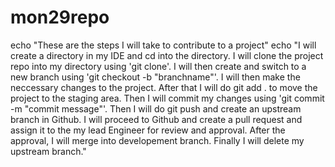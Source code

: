 # mon29repo
echo "These are the steps I will take to contribute to a project"
echo "I will create a directory in my IDE and cd into the directory.
I will clone the project repo into my directory using 'git clone'.
I will then create and switch to a new branch using 'git checkout -b "branchname"'.
I will then make the neccessary changes to the project.
After that I will do git add . to move the project to the staging area.
Then I will commit my changes using 'git commit -m "commit message"'.
Then I will do git push and create an upstream branch in Github.
I will proceed to Github and create a pull request and assign it to the my lead Engineer for review and approval.
After the approval, I will merge into developement branch.
Finally I will delete my upstream branch."
